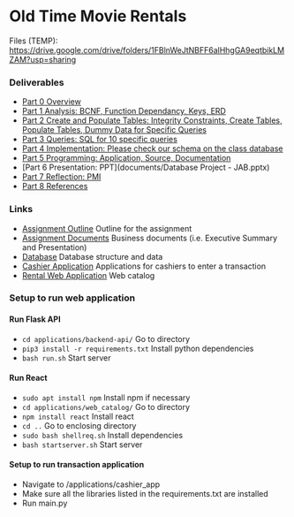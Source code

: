 # Old Time Movie Rentals

Files (TEMP): https://drive.google.com/drive/folders/1FBlnWeJtNBFF6alHhgGA9eqtbikLMZAM?usp=sharing

### Deliverables
- [Part 0 Overview](documents/)
- [Part 1 Analysis: BCNF, Function Dependancy, Keys, ERD](documents/)
- [Part 2 Create and Populate Tables: Integrity Constraints, Create Tables, Populate Tables, Dummy Data for Specific Queries](database/)
- [Part 3 Queries: SQL for 10 specific queries](database/required_queries/)
- [Part 4 Implementation: Please check our schema on the class database](database/structure/)
- [Part 5 Programming: Application, Source, Documentation](applications/)
- [Part 6 Presentation: PPT](documents/Database Project - JAB.pptx)
- [Part 7 Reflection: PMI](documents/)
- [Part 8 References](documents/)

### Links

- [Assignment Outline](given_docs/) Outline for the assignment
- [Assignment Documents]() Business documents (i.e. Executive Summary and Presentation)
- [Database](database/) Database structure and data
- [Cashier Application](applications/cashier_app/) Applications for cashiers to enter a transaction
- [Rental Web Application](applications/web_catalog/) Web catalog

### Setup to run web application

#### Run Flask API
- ```cd applications/backend-api/``` Go to directory
- ```pip3 install -r requirements.txt``` Install python dependencies
- ```bash run.sh``` Start server

#### Run React
- ```sudo apt install npm``` Install npm if necessary
- ```cd applications/web_catalog/``` Go to directory
- ```npm install react``` Install react
- ```cd ..``` Go to enclosing directory
- ```sudo bash shellreq.sh``` Install dependencies
- ```bash startserver.sh``` Start server

#### Setup to run transaction application
- Navigate to /applications/cashier_app
- Make sure all the libraries listed in the requirements.txt are installed
- Run main.py

